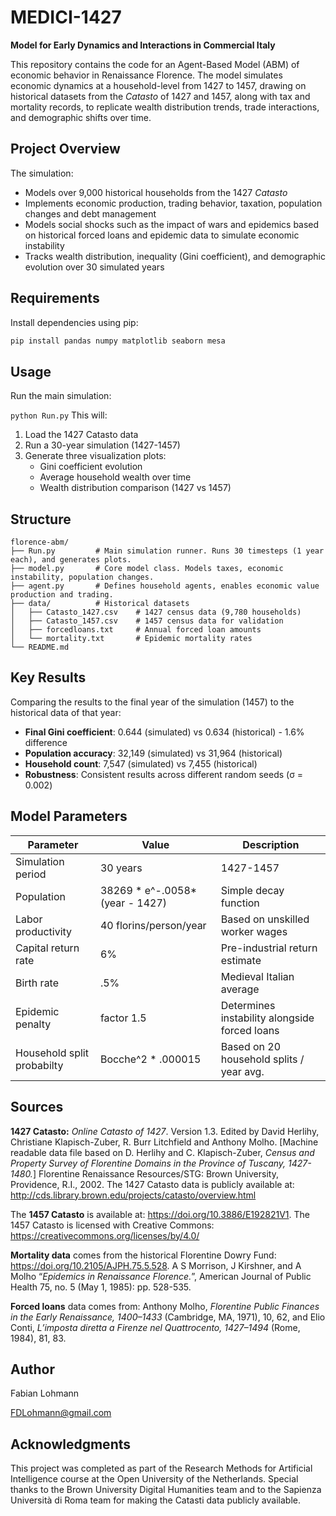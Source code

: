 # MEDICI-1427

**Model for Early Dynamics and Interactions in Commercial Italy**

This repository contains the code for an Agent-Based Model (ABM) of economic behavior in Renaissance Florence. The model simulates economic dynamics at a household-level from 1427 to 1457, drawing on historical datasets from the *Catasto* of 1427 and 1457, along with tax and mortality records, to replicate wealth distribution trends, trade interactions, and demographic shifts over time.

## Project Overview

The simulation:
- Models over 9,000 historical households from the 1427 *Catasto*
- Implements economic production, trading behavior, taxation, population changes and debt management
- Models social shocks such as the impact of wars and epidemics based on historical forced loans and epidemic data to simulate economic instability
- Tracks wealth distribution, inequality (Gini coefficient), and demographic evolution over 30 simulated years

## Requirements

Install dependencies using pip:

```bash
pip install pandas numpy matplotlib seaborn mesa
```

## Usage

Run the main simulation:

```python Run.py```
This will:

1. Load the 1427 Catasto data
2. Run a 30-year simulation (1427-1457)
3. Generate three visualization plots:
    - Gini coefficient evolution
    - Average household wealth over time
    - Wealth distribution comparison (1427 vs 1457)


## Structure

```
florence-abm/
├── Run.py         # Main simulation runner. Runs 30 timesteps (1 year each), and generates plots.
├── model.py       # Core model class. Models taxes, economic instability, population changes.
├── agent.py       # Defines household agents, enables economic value production and trading.
├── data/          # Historical datasets
│   ├── Catasto_1427.csv    # 1427 census data (9,780 households)
│   ├── Catasto_1457.csv    # 1457 census data for validation
│   ├── forcedloans.txt     # Annual forced loan amounts
│   └── mortality.txt       # Epidemic mortality rates
└── README.md
```

## Key Results

Comparing the results to the final year of the simulation (1457) to the historical data of that year:
- **Final Gini coefficient**: 0.644 (simulated) vs 0.634 (historical) - 1.6% difference
- **Population accuracy**: 32,149 (simulated) vs 31,964 (historical)
- **Household count**: 7,547 (simulated) vs 7,455 (historical)
- **Robustness**: Consistent results across different random seeds (σ = 0.002)

## Model Parameters

| Parameter | Value | Description |
|-----------|-------|-------------|
| Simulation period | 30 years | 1427-1457 |
| Population | 38269 * e^-.0058*(year - 1427) | Simple decay function | 
| Labor productivity | 40 florins/person/year | Based on unskilled worker wages |
| Capital return rate | 6% | Pre-industrial return estimate |
| Birth rate | .5% | Medieval Italian average |
| Epidemic penalty | factor 1.5 | Determines instability alongside forced loans |
| Household split probabilty | Bocche^2 * .000015 | Based on 20 household splits / year avg. |


## Sources

**1427 Catasto:** _Online Catasto of 1427_. Version 1.3. Edited by David Herlihy, Christiane Klapisch-Zuber, R. Burr Litchfield and Anthony Molho. [Machine readable data file based on D. Herlihy and C. Klapisch-Zuber, _Census and Property Survey of Florentine Domains in the Province of Tuscany, 1427-1480._] Florentine Renaissance Resources/STG: Brown University, Providence, R.I., 2002. The 1427 Catasto data is publicly available at: http://cds.library.brown.edu/projects/catasto/overview.html

The **1457 Catasto** is available at: https://doi.org/10.3886/E192821V1. The 1457 Catasto is licensed with Creative Commons: https://creativecommons.org/licenses/by/4.0/

**Mortality data** comes from the historical Florentine Dowry Fund: https://doi.org/10.2105/AJPH.75.5.528. A S Morrison, J Kirshner, and A Molho “_Epidemics in Renaissance Florence._”, American Journal of Public Health 75, no. 5 (May 1, 1985): pp. 528-535.

**Forced loans** data comes from: Anthony Molho, _Florentine Public Finances in the Early Renaissance, 1400–1433_ (Cambridge, MA, 1971), 10, 62, and Elio Conti, _L’imposta diretta a Firenze nel Quattrocento,
1427–1494_ (Rome, 1984), 81, 83.

## Author

Fabian Lohmann

FDLohmann@gmail.com

## Acknowledgments
This project was completed as part of the Research Methods for Artificial Intelligence course at the Open University of the Netherlands. Special thanks to the Brown University Digital Humanities team and to the Sapienza Università di Roma team for making the Catasti data publicly available.
